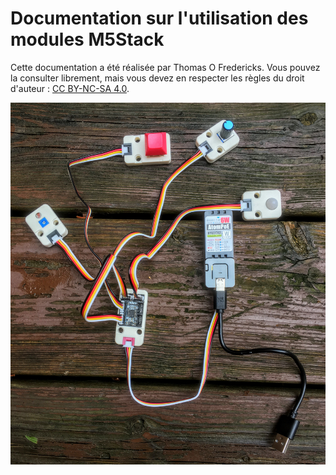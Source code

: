 # Documentation sur l'utilisation des modules M5Stack

Cette documentation a été réalisée par Thomas O Fredericks. Vous pouvez la consulter librement, mais vous devez en respecter les règles du droit d'auteur : [CC BY-NC-SA 4.0](https://creativecommons.org/licenses/by-nc-sa/4.0/deed.fr).

![](cover.jpg)

